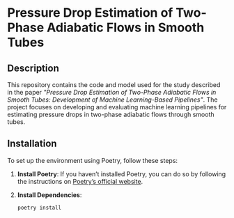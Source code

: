 # Pressure Drop Estimation of Two-Phase Adiabatic Flows in Smooth Tubes

## Description

This repository contains the code and model used for the study described in the paper _"Pressure Drop Estimation of Two-Phase Adiabatic Flows in Smooth Tubes: Development of Machine Learning-Based Pipelines"_. The project focuses on developing and evaluating machine learning pipelines for estimating pressure drops in two-phase adiabatic flows through smooth tubes.

## Installation

To set up the environment using Poetry, follow these steps:

1. **Install Poetry**: If you haven’t installed Poetry, you can do so by following the instructions on [Poetry’s official website](https://python-poetry.org/docs/#installation).

2. **Install Dependencies**:

   ```bash
   poetry install
   ```
